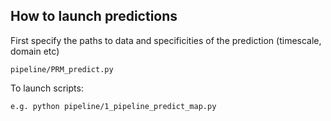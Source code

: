## How to launch predictions

First specify the paths to data and specificities of the prediction (timescale, domain etc)

```
pipeline/PRM_predict.py
```

To launch scripts:

```
e.g. python pipeline/1_pipeline_predict_map.py
```

